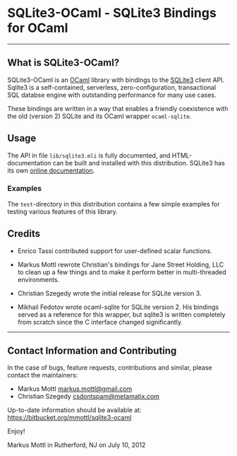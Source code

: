 SQLite3-OCaml - SQLite3 Bindings for OCaml
==========================================

---------------------------------------------------------------------------

What is SQLite3-OCaml?
----------------------

SQLite3-OCaml is an [OCaml](http://www.ocaml.org) library with bindings to the
[SQLite3](http://www.sqlite.org) client API.  Sqlite3 is a self-contained,
serverless, zero-configuration, transactional SQL databse engine with
outstanding performance for many use cases.

These bindings are written in a way that enables a friendly coexistence with
the old (version 2) SQLite and its OCaml wrapper `ocaml-sqlite`.

Usage
-----

The API in file `lib/sqlite3.mli` is fully documented, and HTML-documentation
can be built and installed with this distribution.  SQLite3 has its own [online
documentation](http://www.sqlite.org/docs.html).

### Examples

The `test`-directory in this distribution contains a few simple examples
for testing various features of this library.

Credits
-------

  * Enrico Tassi contributed support for user-defined scalar functions.

  * Markus Mottl rewrote Christian's bindings for Jane Street Holding, LLC to
    clean up a few things and to make it perform better in multi-threaded
    environments.

  * Christian Szegedy wrote the initial release for SQLite version 3.

  * Mikhail Fedotov wrote ocaml-sqlite for SQLite version 2.  His bindings
    served as a reference for this wrapper, but sqlite3 is written completely
    from scratch since the C interface changed significantly.

---------------------------------------------------------------------------

Contact Information and Contributing
------------------------------------

In the case of bugs, feature requests, contributions and similar, please
contact the maintainers:

  * Markus Mottl <markus.mottl@gmail.com>
  * Christian Szegedy <csdontspam@metamatix.com>

Up-to-date information should be available at:
<https://bitbucket.org/mmottl/sqlite3-ocaml>

Enjoy!

Markus Mottl in Rutherford, NJ on July 10, 2012
